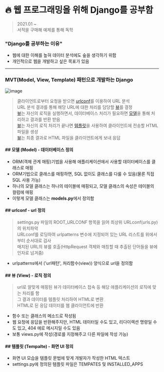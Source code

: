 # 🔥 웹 프로그래밍을 위해 Django를 공부함
> 2021.01 ~    
> 서적을 구매해 예제를 통해 독학
### "Django를 공부하는 이유"
+ 웹에 대한 이해를 높혀 데이터 분석에도 숲을 생각하기 위함
+ 개인적으로 웹을 개발하고 싶은 목표가 있음
------------------------------------------------------------------------------------------------------------------------------------------------
### MVT(Model, View, Template) 패턴으로 개발하는 Django
![image](https://user-images.githubusercontent.com/59557720/107115062-5800a400-68ad-11eb-8a61-f3e05470d844.png)
> 클라이언트로부터 요청을 받으면 [urlconf](#urlconf)를 이용하여 URL 분석   
> URL 분석 결과를 통해 해당 URL에 대한 처리를 담당할 [뷰](#뷰)를 결정   
> [뷰](#뷰)는 자신의 로직을 실행하면서, 데이터베이스 처리가 필요하면 [모델](#모델)을 통해 처리하고 결과를 반환 받음   
> [뷰](#뷰)는 자신의 로직 처리가 끝나면 [템플릿](#템플릿)을 사용하여 클라이언트에 전송할 HTML파일을 생성   
> [뷰](#뷰)는 최종 결과로 HTML 파일을 클라이언트에게 보내 응답   
#### ## 모델 (Model) - 데이터베이스 정의
+ ORM(객체 관계 매핑)기법을 사용해 애플리케이션에서 사용할 데이터베이스를 클래스로 매핑
+ ORM기법으로 클래스를 매핑하면, SQL 없이도 클래스를 다룰 수 있음(물론 직접 SQL 사용 가능)
+ 하나의 모델 클래스는 하나의 테이블에 매핑되고, 모델 클래스의 속성은 테이블의 컬럼에 매핑   
+ 이렇게 모델 클래스는 **models.py**에서 정의함 
#### ## urlconf - url 정의
> settings.py 파일의 ROOT_URLCONF 항목을 읽어 최상위 URLconf(urls.py)의 위치파악   
> URLconf를 로딩하여 urlpatterns 변수에 지정되어 있는 URL 리스트를 위에서부터 순서대로 검사   
> 매치된 URL의 뷰를 호출(HttpRequest 객체와 매칭할 때 추출된 단어들을 뷰에 인자로 넘겨줌) 
+ urlpatterns에서 ('url패턴', 처리함수(view)) 양식으로 url을 정의함
#### ## 뷰 (View) - 로직 정의
> url로 알맞게 매핑된 뷰가 데이터베이스 접속 등 해당 애플리케이션의 로직에 맞는 처리를 함   
> 그 결과 데이터를 템플릿 처리하여 HTML로 변환   
> HTML로 된 응답 데이터를 웹 클라이언트에 반환   
+ 함수 또는 클래스의 메소드로 작성됨
+ 웹 요청에 응답을 반환해주지만, HTML 데이터일 수도 있고, 리다이렉션 명령일 수도 있고, 404 에로 메시지일 수도 있음
+ 보통 views.py에 작성(경로를 지정해주고 다른 파일에 작성 가능)
#### ## 템플릿 (Tempalte) - 화면 UI 정의
+ 화면 UI 모습을 템플릿 문법에 맞게 개발자가 작성한 HTML 텍스트
+ settings.py에 정의된 템플릿 파일은 TEMPATES 및 INSTALLED_APPS 
